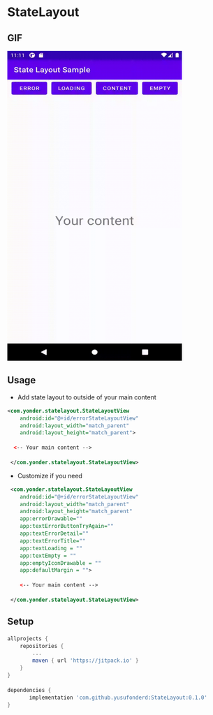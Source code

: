 # StateLayout

## GIF
<img src="https://github.com/yusufonderd/StateLayout/blob/master/art/sample.gif" width="400" height="710" />

## Usage
* Add state layout to outside of your main content
```xml
<com.yonder.statelayout.StateLayoutView
    android:id="@+id/errorStateLayoutView"
    android:layout_width="match_parent"
    android:layout_height="match_parent">

  <-- Your main content --> 

 </com.yonder.statelayout.StateLayoutView>

```

* Customize if you need
```xml
 <com.yonder.statelayout.StateLayoutView
    android:id="@+id/errorStateLayoutView"
    android:layout_width="match_parent"
    android:layout_height="match_parent"
    app:errorDrawable=""
    app:textErrorButtonTryAgain=""
    app:textErrorDetail=""
    app:textErrorTitle=""
    app:textLoading = ""
    app:textEmpty = ""
    app:emptyIconDrawable = ""
    app:defaultMargin = "">

    <-- Your main content --> 

 </com.yonder.statelayout.StateLayoutView>
```


## Setup
```gradle
allprojects {
    repositories {
        ...
        maven { url 'https://jitpack.io' }
    }
}

dependencies {
       implementation 'com.github.yusufonderd:StateLayout:0.1.0'
}
```

